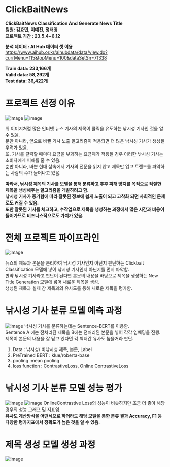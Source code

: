 # ClickBaitNews
**ClickBaitNews Classification And Generate News Title\
팀원: 김효민, 이예진, 정태영\
프로젝트 기간 : 23.5.4~6.12**

**분석 데이터 : AI Hub 데이터 셋 이용** https://www.aihub.or.kr/aihubdata/data/view.do?currMenu=115&topMenu=100&dataSetSn=71338 

**Train data: 233,166개**\
**Valid data: 58,292개**\
**Test data: 36,422개**


# 프로젝트 선정 이유
![image](https://github.com/user-attachments/assets/3c959eb4-bf07-4bf8-bf4e-05005c78e6ec)
![image](https://github.com/user-attachments/assets/752e22ab-6497-4fcd-a074-4fc53e3f4d88)

위 이미지처럼 많은 인터넷 뉴스 기사의 제목이 클릭을 유도하는 낚시성 기사인 것을 알 수 있음.\
뿐만 아니라, 앞으로 바뀔 기사 노출 알고리즘이 적용되면 더 많은 낚시성 기사가 생성될 우려가 있음.\
또, 기사를 클릭할 때마다 요금을 부과하는 요금제가 적용될 경우 이러한 낚시성 기사는 소비자에게 피해를 줄 수 있음.\
뿐만 아니라, 바쁜 현대 삶속에서 기사의 전문을 읽지 않고 제목만 읽고 트렌드를 파악하는 사람의 수가 늘어나고 있음.

**따라서, 낚시성 제목의 기사를 모델을 통해 분류하고 추후 피해 방지를 목적으로 적절한 제목을 생성해주는 알고리즘을 개발하려고 함.**\
**낚시성 기사가 증가함에 따라 잘못된 정보에 쉽게 노출이 되고 고착화 되면 사회적인 문제로도 커질 수 있음.**\
**또한 잘못된 기사를 체크하고, 수작업으로 제목을 생성하는 과정에서 많은 시간과 비용이 들어가므로 비즈니스적으로도 가치가 있음.**

# 전체 프로젝트 파이프라인
![image](https://github.com/user-attachments/assets/49f5ccb3-5f06-413a-9a56-514053f7bde3)

뉴스의 제목과 본문을 분리하여 낚시성 기사인지 아닌지 판단하는 Clickbait Classification 모델에 넣어 낚시성 기사인지 아닌지를 먼저 파악함.\
만약 낚시성 기사라고 판단이 된다면 본문의 내용을 바탕으로 제목을 생성하는 New Title Generation 모델에 넣어 새로운 제목을 생성.\
생성된 제목과 실제 참 제목과의 유사도를 통해 새로운 제목을 평가함.

# 낚시성 기사 분류 모델 예측 과정
![image](https://github.com/user-attachments/assets/a38dd7d9-5ad6-4d49-9ab9-a58f6db685f2)
낚시성 기사를 분류하는데는 Sentence-BERT를 이용함.\
Sentence A 에는 전처리된 제목을 B에는 전처리된 본문을 넣어 각각 임베딩을 진행.\
제목이 본문의 내용을 잘 담고 있다면 각 벡터간 유사도 높을거라 판단.

1. Data : 낚시성/ 비낚시성 제목, 본문, Label 
2. PreTrained BERT : klue/roberta-base
3. pooling :mean pooling
4. loss function : ContrastiveLoss, Online ContrastiveLoss

# 낚시성 기사 분류 모델 성능 평가
![image](https://github.com/user-attachments/assets/61f89cc0-4268-4a4e-9aaa-64f22db125c4)
![image](https://github.com/user-attachments/assets/a52298aa-9b11-4993-8881-a7e6d75b4796)
OnlineContrastive Loss의 성능이 비슷하지만 조금 더 좋아 해당 경우의 성능 그래프 및 지표임.\
**유사도 계산방식을 어떤식으로 하더라도 해당 모델을 통한 분류 결과 Accuracy, F1 등 다양한 평가지표에서 정확도가 높은 것을 알 수 있음.**

# 제목 생성 모델 생성 과정
![image](https://github.com/user-attachments/assets/9908fa5b-cafd-410a-b945-c472d6968971)


